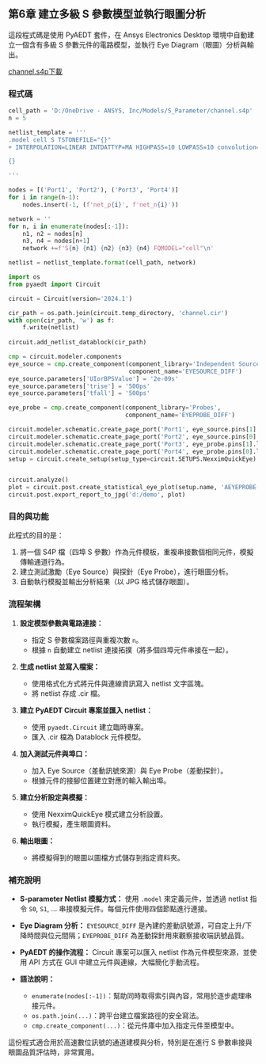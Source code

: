 第6章 建立多級 S 參數模型並執行眼圖分析
---

這段程式碼是使用 PyAEDT 套件，在 Ansys Electronics Desktop 環境中自動建立一個含有多級 S 參數元件的電路模型，並執行 Eye Diagram（眼圖）分析與輸出。

[channel.s4p下載](/assets/channel.s4p)
### 程式碼
```python
cell_path = 'D:/OneDrive - ANSYS, Inc/Models/S_Parameter/channel.s4p'
n = 5

netlist_template = '''
.model cell S TSTONEFILE="{}"
+ INTERPOLATION=LINEAR INTDATTYP=MA HIGHPASS=10 LOWPASS=10 convolution=0 enforce_passivity=0 enforce_adpe=1 Noisemodel=External

{}

'''

nodes = [('Port1', 'Port2'), ('Port3', 'Port4')]
for i in range(n-1):
    nodes.insert(-1, (f'net_p{i}', f'net_n{i}'))

network = ''
for n, i in enumerate(nodes[:-1]):
    n1, n2 = nodes[n]
    n3, n4 = nodes[n+1]
    network +=f'S{n} {n1} {n2} {n3} {n4} FQMODEL="cell"\n'

netlist = netlist_template.format(cell_path, network)

import os
from pyaedt import Circuit

circuit = Circuit(version='2024.1')

cir_path = os.path.join(circuit.temp_directory, 'channel.cir')
with open(cir_path, 'w') as f:
    f.write(netlist)
    
circuit.add_netlist_datablock(cir_path)

cmp = circuit.modeler.components
eye_source = cmp.create_component(component_library='Independent Sources', 
                                  component_name='EYESOURCE_DIFF')
eye_source.parameters['UIorBPSValue'] = '2e-09s'
eye_source.parameters['trise'] = '500ps'
eye_source.parameters['tfall'] = '500ps'

eye_probe = cmp.create_component(component_library='Probes', 
                                 component_name='EYEPROBE_DIFF')

circuit.modeler.schematic.create_page_port('Port1', eye_source.pins[1].location)
circuit.modeler.schematic.create_page_port('Port2', eye_source.pins[0].location)
circuit.modeler.schematic.create_page_port('Port3', eye_probe.pins[1].location)
circuit.modeler.schematic.create_page_port('Port4', eye_probe.pins[0].location)
setup = circuit.create_setup(setup_type=circuit.SETUPS.NexximQuickEye)


circuit.analyze()
plot = circuit.post.create_statistical_eye_plot(setup.name, 'AEYEPROBE(required)', '')
circuit.post.export_report_to_jpg('d:/demo', plot)
```


### 目的與功能
此程式的目的是：
1. 將一個 S4P 檔（四埠 S 參數）作為元件模板，重複串接數個相同元件，模擬傳輸通道行為。
2. 建立測試激勵（Eye Source）與探針（Eye Probe），進行眼圖分析。
3. 自動執行模擬並輸出分析結果（以 JPG 格式儲存眼圖）。


### 流程架構

1. **設定模型參數與電路連接：**
   - 指定 S 參數檔案路徑與重複次數 `n`。
   - 根據 `n` 自動建立 netlist 連接拓撲（將多個四埠元件串接在一起）。

2. **生成 netlist 並寫入檔案：**
   - 使用格式化方式將元件與連線資訊寫入 netlist 文字區塊。
   - 將 netlist 存成 .cir 檔。

3. **建立 PyAEDT Circuit 專案並匯入 netlist：**
   - 使用 `pyaedt.Circuit` 建立臨時專案。
   - 匯入 .cir 檔為 Datablock 元件模型。

4. **加入測試元件與埠口：**
   - 加入 Eye Source（差動訊號來源）與 Eye Probe（差動探針）。
   - 根據元件的接腳位置建立對應的輸入輸出埠。

5. **建立分析設定與模擬：**
   - 使用 NexximQuickEye 模式建立分析設置。
   - 執行模擬，產生眼圖資料。

6. **輸出眼圖：**
   - 將模擬得到的眼圖以圖檔方式儲存到指定資料夾。


### 補充說明

- **S-parameter Netlist 模擬方式：**
  使用 `.model` 來定義元件，並透過 netlist 指令 `S0`, `S1`, ... 串接模擬元件。每個元件使用四個節點進行連接。

- **Eye Diagram 分析：**
  `EYESOURCE_DIFF` 是內建的差動訊號源，可自定上升/下降時間與位元間隔；`EYEPROBE_DIFF` 為差動探針用來觀察接收端訊號品質。

- **PyAEDT 的操作流程：**
  Circuit 專案可以匯入 netlist 作為元件模型來源，並使用 API 方式在 GUI 中建立元件與連線，大幅簡化手動流程。

- **語法說明：**
  - `enumerate(nodes[:-1])`：幫助同時取得索引與內容，常用於逐步處理串接元件。
  - `os.path.join(...)`：跨平台建立檔案路徑的安全寫法。
  - `cmp.create_component(...)`：從元件庫中加入指定元件至模型中。

這份程式適合用於高速數位訊號的通道建模與分析，特別是在進行 S 參數串接與眼圖品質評估時，非常實用。

